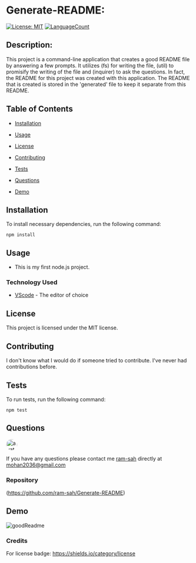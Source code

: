# Generate-README:

[![License: MIT](https://img.shields.io/badge/License-MIT-green.svg)](https://opensource.org/licenses/MIT)
[![LanguageCount](https://img.shields.io/github/languages/count/ram-sah/Generate-README)](https://github.com/ram-sah/Generate-README)

## Description: 

This project is a command-line application that creates a good README file by answering a few prompts. It utilizes (fs) for writing the file, (util) to promisify the writing of the file and (inquirer) to ask the questions. In fact, the README for this project was created with this application. The README that is created is stored in the 'generated' file to keep it separate from this README.
         
## Table of Contents
       
* [Installation](#installation)
            
* [Usage](#usage)
            
* [License](#license)
            
* [Contributing](#contributing)
            
* [Tests](#tests)
            
* [Questions](#Questions)

* [Demo](#Demo)
         
## Installation
            
To install necessary dependencies, run the following command:
            
```
npm install
```
        
## Usage
            
* This is my first node.js project.

### Technology Used 
* [VScode](https://code.visualstudio.com/) - The editor of choice
            
## License 
            
This project is licensed under the MIT license.
            
## Contributing
            
I don't know what I would do if someone tried to contribute. I've never had contributions before.
            
## Tests
            
To run tests, run the following command:
            
```
npm test
```

## Questions
            
<img src="https://github.com/ram-sah.png" alt="avatar" style="border-radius: 16px" width="30" />
            
If you have any questions please contact me [ram-sah](https://github.com/ram-sah) directly at mohan2036@gmail.com

### Repository

(https://github.com/ram-sah/Generate-README)
            
## Demo 

![goodReadme](https://user-images.githubusercontent.com/64625123/88471353-7c2f0180-ced6-11ea-9ff5-457008c3159f.gif)

### Credits

For license badge: https://shields.io/category/license
